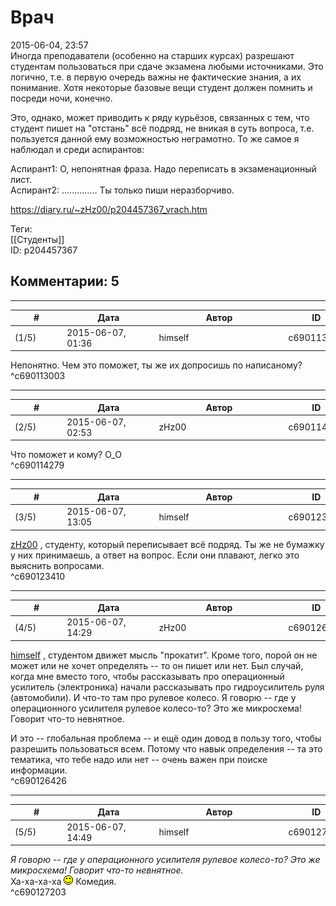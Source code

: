 Врач
====

  
2015-06-04, 23:57  
 Иногда преподаватели (особенно на старших курсах) разрешают студентам пользоваться при сдаче экзамена любыми источниками. Это логично, т.е. в первую очередь важны не фактические знания, а их понимание. Хотя некоторые базовые вещи студент должен помнить и посреди ночи, конечно.   
   
 Это, однако, может приводить к ряду курьёзов, связанных с тем, что студент пишет на "отстань" всё подряд, не вникая в суть вопроса, т.е. пользуется данной ему возможностью неграмотно. То же самое я наблюдал и среди аспирантов:   
   
 Аспирант1: О, непонятная фраза. Надо переписать в экзаменационный лист.   
 Аспирант2: .............. Ты только пиши неразборчиво.   
  
<https://diary.ru/~zHz00/p204457367_vrach.htm>  
  
Теги:  
[[Студенты]]  
ID: p204457367  


Комментарии: 5
--------------

  


---



|         #         |              Дата              |                     Автор                     |           ID           |
| --- | --- | --- | --- |
| (1/5) | 2015-06-07, 01:36 | himself | c690113003 |

  
 Непонятно. Чем это поможет, ты же их допросишь по написаному?   
 ^c690113003

---



|         #         |              Дата              |                     Автор                     |           ID           |
| --- | --- | --- | --- |
| (2/5) | 2015-06-07, 02:53 | zHz00 | c690114279 |

  
 Что поможет и кому? О\_О   
 ^c690114279

---



|         #         |              Дата              |                     Автор                     |           ID           |
| --- | --- | --- | --- |
| (3/5) | 2015-06-07, 13:05 | himself | c690123410 |

  
  [zHz00](https://zHz00.diary.ru "Untitled")  , студенту, который переписывает всё подряд. Ты же не бумажку у них принимаешь, а ответ на вопрос. Если они плавают, легко это выяснить вопросами.   
 ^c690123410

---



|         #         |              Дата              |                     Автор                     |           ID           |
| --- | --- | --- | --- |
| (4/5) | 2015-06-07, 14:29 | zHz00 | c690126426 |

  
  [himself](http://himself.diary.ru "void")  , студентом движет мысль "прокатит". Кроме того, порой он не может или не хочет определять -- то он пишет или нет. Был случай, когда мне вместо того, чтобы рассказывать про операционный усилитель (электроника) начали рассказывать про гидроусилитель руля (автомобили). И что-то там про рулевое колесо. Я говорю -- где у операционного усилителя рулевое колесо-то? Это же микросхема! Говорит что-то невнятное.   
   
 И это -- глобальная проблема -- и ещё один довод в пользу того, чтобы разрешить пользоваться всем. Потому что навык определения -- та это тематика, что тебе надо или нет -- очень важен при поиске информации.   
 ^c690126426

---



|         #         |              Дата              |                     Автор                     |           ID           |
| --- | --- | --- | --- |
| (5/5) | 2015-06-07, 14:49 | himself | c690127203 |

  
  *Я говорю -- где у операционного усилителя рулевое колесо-то? Это же микросхема! Говорит что-то невнятное.*    
 Ха-ха-ха-ха ![:)](pics/3.gif) Комедия.   
 ^c690127203
